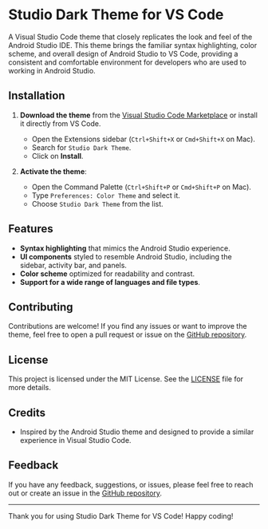 # Studio Dark Theme for VS Code

A Visual Studio Code theme that closely replicates the look and feel of the Android Studio IDE. This theme brings the familiar syntax highlighting, color scheme, and overall design of Android Studio to VS Code, providing a consistent and comfortable environment for developers who are used to working in Android Studio.

## Installation

1. **Download the theme** from the [Visual Studio Code Marketplace](#) or install it directly from VS Code.
   - Open the Extensions sidebar (`Ctrl+Shift+X` or `Cmd+Shift+X` on Mac).
   - Search for `Studio Dark Theme`.
   - Click on **Install**.

2. **Activate the theme**:
   - Open the Command Palette (`Ctrl+Shift+P` or `Cmd+Shift+P` on Mac).
   - Type `Preferences: Color Theme` and select it.
   - Choose `Studio Dark Theme` from the list.

## Features

- **Syntax highlighting** that mimics the Android Studio experience.
- **UI components** styled to resemble Android Studio, including the sidebar, activity bar, and panels.
- **Color scheme** optimized for readability and contrast.
- **Support for a wide range of languages and file types**.

## Contributing

Contributions are welcome! If you find any issues or want to improve the theme, feel free to open a pull request or issue on the [GitHub repository](#).

## License

This project is licensed under the MIT License. See the [LICENSE](./LICENSE) file for more details.

## Credits

- Inspired by the Android Studio theme and designed to provide a similar experience in Visual Studio Code.

## Feedback

If you have any feedback, suggestions, or issues, please feel free to reach out or create an issue in the [GitHub repository](#https://github.com/Kaif-Shariff/studio-dark-theme).

---

Thank you for using Studio Dark Theme for VS Code! Happy coding!
